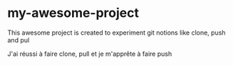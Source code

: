 # my-awesome-project


This awesome project is created to experiment git notions like clone, push and pul

J'ai réussi à faire clone, pull et je m'apprête à faire push

